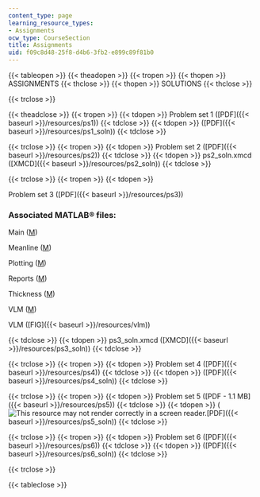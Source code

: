 ```yaml
---
content_type: page
learning_resource_types:
- Assignments
ocw_type: CourseSection
title: Assignments
uid: f09c8d48-25f8-d4b6-3fb2-e899c89f81b0
---
```


  

{{< tableopen >}}
{{< theadopen >}}
{{< tropen >}}
{{< thopen >}}
ASSIGNMENTS
{{< thclose >}}
{{< thopen >}}
SOLUTIONS
{{< thclose >}}

{{< trclose >}}

{{< theadclose >}}
{{< tropen >}}
{{< tdopen >}}
Problem set 1 ([PDF]({{< baseurl >}}/resources/ps1))
{{< tdclose >}}
{{< tdopen >}}
([PDF]({{< baseurl >}}/resources/ps1_soln))
{{< tdclose >}}

{{< trclose >}}
{{< tropen >}}
{{< tdopen >}}
Problem set 2 ([PDF]({{< baseurl >}}/resources/ps2))
{{< tdclose >}}
{{< tdopen >}}
ps2\_soln.xmcd ([XMCD]({{< baseurl >}}/resources/ps2_soln))
{{< tdclose >}}

{{< trclose >}}
{{< tropen >}}
{{< tdopen >}}


Problem set 3 ([PDF]({{< baseurl >}}/resources/ps3))

### Associated MATLAB® files:

Main ([M](/courses/mechanical-engineering/2-611-marine-power-and-propulsion-fall-2006/assignments/main.m))

Meanline ([M](/courses/mechanical-engineering/2-611-marine-power-and-propulsion-fall-2006/assignments/meanline.m))

Plotting ([M](/courses/mechanical-engineering/2-611-marine-power-and-propulsion-fall-2006/assignments/plotting.m))

Reports ([M](/courses/mechanical-engineering/2-611-marine-power-and-propulsion-fall-2006/assignments/report.m))

Thickness ([M](/courses/mechanical-engineering/2-611-marine-power-and-propulsion-fall-2006/assignments/thickness.m))

VLM ([M](/courses/mechanical-engineering/2-611-marine-power-and-propulsion-fall-2006/assignments/vlm.m))

VLM ([FIG]({{< baseurl >}}/resources/vlm))


{{< tdclose >}}
{{< tdopen >}}
ps3\_soln.xmcd ([XMCD]({{< baseurl >}}/resources/ps3_soln))
{{< tdclose >}}

{{< trclose >}}
{{< tropen >}}
{{< tdopen >}}
Problem set 4 ([PDF]({{< baseurl >}}/resources/ps4))
{{< tdclose >}}
{{< tdopen >}}
([PDF]({{< baseurl >}}/resources/ps4_soln))
{{< tdclose >}}

{{< trclose >}}
{{< tropen >}}
{{< tdopen >}}
Problem set 5 ([PDF - 1.1 MB]({{< baseurl >}}/resources/ps5))
{{< tdclose >}}
{{< tdopen >}}
(![This resource may not render correctly in a screen reader.](/images/inacessible.gif)[PDF]({{< baseurl >}}/resources/ps5_soln))
{{< tdclose >}}

{{< trclose >}}
{{< tropen >}}
{{< tdopen >}}
Problem set 6 ([PDF]({{< baseurl >}}/resources/ps6))
{{< tdclose >}}
{{< tdopen >}}
([PDF]({{< baseurl >}}/resources/ps6_soln))
{{< tdclose >}}

{{< trclose >}}

{{< tableclose >}}